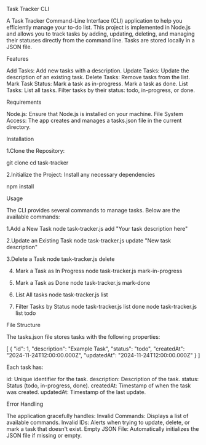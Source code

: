 Task Tracker CLI

A Task Tracker Command-Line Interface (CLI) application to help you efficiently manage your to-do list. 
This project is implemented in Node.js and allows you to track tasks by adding, updating, deleting, and managing their statuses directly from the command line. 
Tasks are stored locally in a JSON file.

Features

Add Tasks: Add new tasks with a description.
Update Tasks: Update the description of an existing task.
Delete Tasks: Remove tasks from the list.
Mark Task Status:
Mark a task as in-progress.
Mark a task as done.
List Tasks:
List all tasks.
Filter tasks by their status: todo, in-progress, or done.

Requirements

Node.js: Ensure that Node.js is installed on your machine.
File System Access: The app creates and manages a tasks.json file in the current directory.

Installation

1.Clone the Repository:

git clone <repository-url>
cd task-tracker

2.Initialize the Project: Install any necessary dependencies

npm install


Usage 

The CLI provides several commands to manage tasks. Below are the available commands:

1.Add a New Task
node task-tracker.js add "Your task description here"

2.Update an Existing Task
node task-tracker.js update <task-id> "New task description"

3.Delete a Task
node task-tracker.js delete <task-id>

4. Mark a Task as In Progress
node task-tracker.js mark-in-progress <task-id>

5. Mark a Task as Done
node task-tracker.js mark-done <task-id>

6. List All tasks
node task-tracker.js list

7. Filter Tasks by Status
node task-tracker.js list done
node task-tracker.js list todo



File Structure

The tasks.json file stores tasks with the following properties:

[
  {
    "id": 1,
    "description": "Example Task",
    "status": "todo",
    "createdAt": "2024-11-24T12:00:00.000Z",
    "updatedAt": "2024-11-24T12:00:00.000Z"
  }
]

Each task has:

id: Unique identifier for the task.
description: Description of the task.
status: Status (todo, in-progress, done).
createdAt: Timestamp of when the task was created.
updatedAt: Timestamp of the last update.


Error Handling


The application gracefully handles:
Invalid Commands: Displays a list of available commands.
Invalid IDs: Alerts when trying to update, delete, or mark a task that doesn't exist.
Empty JSON File: Automatically initializes the JSON file if missing or empty.
